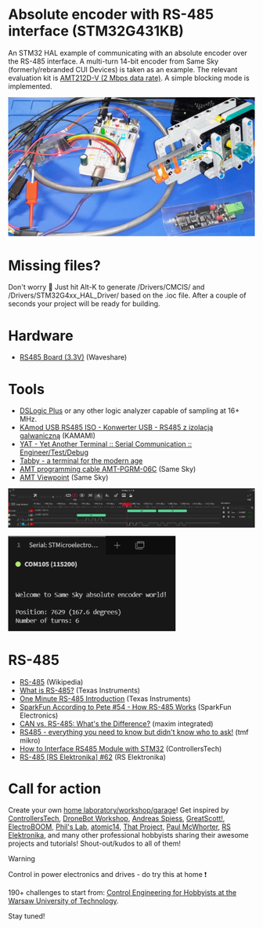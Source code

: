 # Absolute encoder with RS-485 interface  (STM32G431KB)
An STM32 HAL example of communicating with an absolute encoder over the RS-485 interface. A multi-turn 14-bit encoder from Same Sky (formerly/rebranded CUI Devices) is taken as an example. The relevant evaluation kit is [AMT212D-V (2 Mbps data rate)](https://www.sameskydevices.com/product/motion-and-control/rotary-encoders/absolute/modular/amt21-series). A simple blocking mode is implemented.

![Same Sky AMT21 in action](/Assets/Images/same_sky_rs485_in_action.jpg)

# Missing files?
Don't worry :slightly_smiling_face: Just hit Alt-K to generate /Drivers/CMCIS/ and /Drivers/STM32G4xx_HAL_Driver/ based on the .ioc file. After a couple of seconds your project will be ready for building.

# Hardware
* [RS485 Board (3.3V)](https://www.waveshare.com/wiki/RS485_Board_(3.3V)) (Waveshare)

# Tools
* [DSLogic Plus](https://www.dreamsourcelab.com/product/dslogic-series/) or any other logic analyzer capable of sampling at 16+ MHz.
* [KAmod USB RS485 ISO - Konwerter USB - RS485 z izolacją galwaniczną](https://kamami.pl/konwertery-rs485/1187349-kamod-usb-rs485-iso-konwerter-usb-rs485-z-izolacja-galwaniczna-5906623433391.html) (KAMAMI)
* [YAT - Yet Another Terminal :: Serial Communication :: Engineer/Test/Debug](https://sourceforge.net/projects/y-a-terminal/)
* [Tabby - a terminal for the modern age](https://tabby.sh/)
* [AMT programming cable AMT-PGRM-06C](https://www.sameskydevices.com/product/motion-and-control/rotary-encoders/encoder-accessories/amt-cables/amt-pgrm-06c) (Same Sky)
* [AMT Viewpoint](https://www.sameskydevices.com/amt-viewpoint) (Same Sky)

![DSLogic Plus in action](/Assets/Images/rs485_logic_analyzer.JPG)

![Tabby in action](/Assets/Images/rs485_raw_data_tabby.JPG)

# RS-485
* [RS-485](https://en.wikipedia.org/wiki/RS-485) (Wikipedia)
* [What is RS-485?](https://www.youtube.com/watch?v=bt9Px51eP6s) (Texas Instruments)
* [One Minute RS-485 Introduction](https://www.youtube.com/watch?v=kX3GuNlXKKw) (Texas Instruments)
* [SparkFun According to Pete #54 - How RS-485 Works](https://www.youtube.com/watch?v=9NJVs3_g_PY) (SparkFun Electronics)
* [CAN vs. RS-485: What's the Difference?](https://www.youtube.com/watch?v=lRkIdzsLiFk) (maxim integrated)
* [RS485 - everything you need to know but didn't know who to ask!](https://www.youtube.com/watch?v=1STXlV1CvWs) (tmf mikro)
* [How to Interface RS485 Module with STM32](https://www.youtube.com/watch?v=GyXe9BezQmg) (ControllersTech)
* [RS-485 [RS Elektronika] #62](https://www.youtube.com/watch?v=0M2ZljGHO6Y) (RS Elektronika)

# Call for action
Create your own [home laboratory/workshop/garage](http://ufnalski.edu.pl/control_engineering_for_hobbyists/2024_dzien_otwarty_we/Dzien_Otwarty_WE_2024_Control_Engineering_for_Hobbyists.pdf)! Get inspired by [ControllersTech](https://www.youtube.com/@ControllersTech), [DroneBot Workshop](https://www.youtube.com/@Dronebotworkshop), [Andreas Spiess](https://www.youtube.com/@AndreasSpiess), [GreatScott!](https://www.youtube.com/@greatscottlab), [ElectroBOOM](https://www.youtube.com/@ElectroBOOM), [Phil's Lab](https://www.youtube.com/@PhilsLab), [atomic14](https://www.youtube.com/@atomic14), [That Project](https://www.youtube.com/@ThatProject), [Paul McWhorter](https://www.youtube.com/@paulmcwhorter), [RS Elektronika](https://www.youtube.com/@RSElektronika), and many other professional hobbyists sharing their awesome projects and tutorials! Shout-out/kudos to all of them!

> [!WARNING]
> Control in power electronics and drives - do try this at home :exclamation:

190+ challenges to start from: [Control Engineering for Hobbyists at the Warsaw University of Technology](http://ufnalski.edu.pl/control_engineering_for_hobbyists/Control_Engineering_for_Hobbyists_list_of_challenges.pdf).

Stay tuned!
